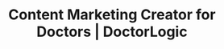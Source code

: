 ---
layout: components
title: Content Marketing Creator for Doctors | DoctorLogic
description: "Easily add Relevant content to your website and drive additional online visibility with Articles."
meta_image: "/img/meta/content-multiplier.jpg"
nofollow: false
page_class:
  - class: content-multiplier
  - class: articles
product: "content multiplier"
permalink: "/content-multiplier/articles"
back_page: "content-multiplier"
page_sections:
- component: hero-2
  component_css: hero-2
  class: patient-stories-hero
  tagline:
  - headline: "DoctorLogic Articles"
  headline: "Easily build content for your practice website"
  text: "Quickly author and manage posts to create unique, branded and relevant content for your practice website. We make it easy to add text, images and videos to any post and instantly push live to your site."
- component: feature-1
  component_css: feature
  class: articles__feature--1
  headline: "Tell Your Story"
  text: "Engage your webiste visitors with content about your practice, services, practitioners and more.  Keep visitors updated with the latest news, specials and offerings available. Simply drag and drop items on to the page to create your desired layout making content creation a breeze!"
  btn:
  img: "/img/products/content-multiplier/articles/article-creation.jpg"
  alt: "Easily Add Photos"
  img_alignment: "Left"
- component: callout-headline
  component_css: callout-headline
  class: callout-headline__content
  headline: "Companies who blog receive <span>97%</span> more links to their website."
  source: "HubSpot"
- component: item-grid
  component_css: item-grid
  class: articles__item-grid
  per-row-count: "4"
  headline: "Adding Media to Your Posts is Quick and Easy"
  text: ""
  items:
  - img-class: "item-grid__icon"
    img:
    - src: "/img/products/content-multiplier/articles/image-add-web.gif"
      alt: "Easily add images"
    headline: "Add Images"
    text: "Easliy add image to your post. Upload, rotate, and crop your images directly in the tool."
  - img-class: "item-grid__icon"
    img:
    - src: "/img/products/content-multiplier/articles/video-add-web.gif"
      alt: "Easily embed videos"
    headline: "Embed Videos"
    text: "Quickly add videos to your post.  Just copy and paste the URL of your video.  Done."
- component: feature-1
  component_css:
  class: articles__feature--2
  headline: "Stay Organized"
  text: "Create collections of posts to specifically target your digital marketing needs. Need a collection about your monthly specials and a separate collection about industry trends?  No problem, collections make keeping your content separate and organized simple."
  btn:
  img: "/img/products/content-multiplier/articles/collection-creation.jpg"
  alt: "Search Made Simple"
  img_alignment: "Right"
- component: callout
  component_css: callout
  class: callout__content
  headline: "Don't have time to write your own posts?"
  text: "Let our experienced content writers will blend their talents in medical and digital marketing to deliver custom, SEO-rich content for your practice to meet your content marketing goals."
  text-link:
  - link: "/growth-accelerators/healthcare-content-marketing"
    label: Learn More
- component: callout
  component_css: callout
  class: content-multiplier__callout
  background: false
  headline: "Start Writing Posts Today"
  text: "It's easy to get started. Schedule a personalized demo today."
  btn:
  - btn-label: "Get a Demo"
    btn-link: "/get-a-demo"
---